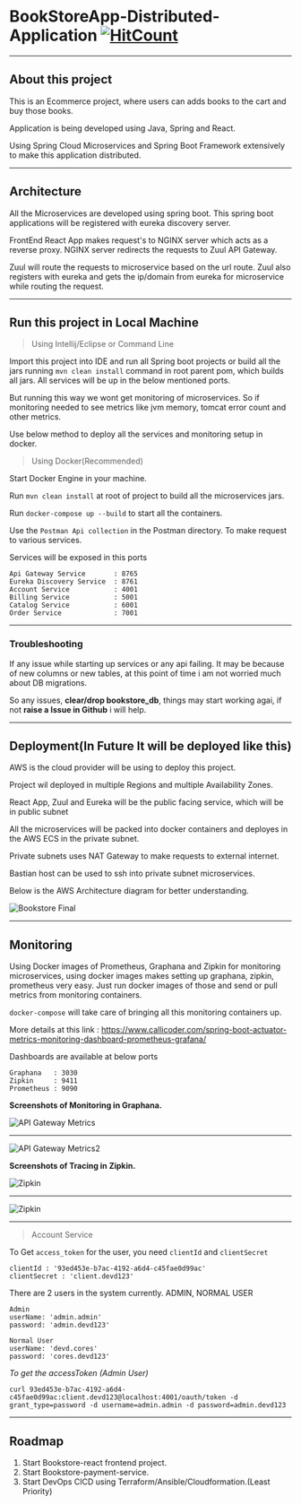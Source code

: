 # BookStoreApp-Distributed-Application [![HitCount](http://hits.dwyl.io/devdcores/BookStoreApp-Distributed-Application.svg)](http://hits.dwyl.io/devdcores/BookStoreApp-Distributed-Application)

<hr>

## About this project
This is an Ecommerce project, where users can adds books to the cart and buy those books.

Application is being developed using Java, Spring and React.

Using Spring Cloud Microservices and Spring Boot Framework extensively to make this application distributed. 

<hr>

## Architecture
All the Microservices are developed using spring boot. 
This spring boot applications will be registered with eureka discovery server.

FrontEnd React App makes request's to NGINX server which acts as a reverse proxy.
NGINX server redirects the requests to Zuul API Gateway. 

Zuul will route the requests to microservice
based on the url route. Zuul also registers with eureka and gets the ip/domain from eureka for microservice while routing the request. 

<hr>

## Run this project in Local Machine

>Using Intellij/Eclipse or Command Line

Import this project into IDE and run all Spring boot projects or 
build all the jars running `mvn clean install` command in root parent pom, which builds all jars.
All services will be up in the below mentioned ports.

But running this way we wont get monitoring of microservices. 
So if monitoring needed to see metrics like jvm memory, tomcat error count and other metrics.

Use below method to deploy all the services and monitoring setup in docker.

>Using Docker(Recommended)

Start Docker Engine in your machine.

Run `mvn clean install` at root of project to build all the microservices jars.

Run `docker-compose up --build` to start all the containers.

Use the `Postman Api collection` in the Postman directory. To make request to various services.

Services will be exposed in this ports

```
Api Gateway Service       : 8765
Eureka Discovery Service  : 8761
Account Service           : 4001
Billing Service           : 5001
Catalog Service           : 6001
Order Service             : 7001
```

<hr>

### Troubleshooting

If any issue while starting up services or any api failing.
It may be because of new columns or new tables, at this point of time i am not worried much about DB migrations.

So any issues, **clear/drop bookstore_db**, things may start working agai, if not **raise a Issue in Github** i will help.

<hr>

## Deployment(In Future It will be deployed like this)
AWS is the cloud provider will be using to deploy this project.

Project wil deployed in multiple Regions and multiple Availability Zones. 

React App, Zuul and Eureka will be the public facing service, which will be in public subnet

All the microservices will be packed into docker containers and deployes in the AWS ECS in the private subnet.

Private subnets uses NAT Gateway to make requests to external internet.

Bastian host can be used to ssh into private subnet microservices.

Below is the AWS Architecture diagram for better understanding.

![Bookstore Final](https://user-images.githubusercontent.com/14878408/65784998-000e4500-e171-11e9-96d7-b7c199e74c4c.jpg)

<hr>

## Monitoring
Using Docker images of Prometheus, Graphana and Zipkin for monitoring microservices, 
using docker images makes setting up graphana, zipkin, prometheus very easy. Just run docker images of those and
send or pull metrics from monitoring containers.

`docker-compose` will take care of bringing all this monitoring containers up.

More details at this link : https://www.callicoder.com/spring-boot-actuator-metrics-monitoring-dashboard-prometheus-grafana/

Dashboards are available at below ports

```
Graphana   : 3030
Zipkin     : 9411
Prometheus : 9090
```

**Screenshots of Monitoring in Graphana.**

<img alt="API Gateway Metrics" src="https://user-images.githubusercontent.com/14878408/65935653-7c39ae80-e437-11e9-884e-8e2e0dce5b8c.png">
<hr>
<img alt="API Gateway Metrics2" src="https://user-images.githubusercontent.com/14878408/65935715-bb67ff80-e437-11e9-8e22-ce94d64cfb87.png">


**Screenshots of Tracing in Zipkin.**

<img alt="Zipkin" src="https://user-images.githubusercontent.com/14878408/65939069-6b426a80-e442-11e9-90fd-d54b60786d41.png">
<hr>
<img alt="Zipkin" src="https://user-images.githubusercontent.com/14878408/65939165-bb213180-e442-11e9-9ad7-5cfd4fa121ef.png">

<hr>

> Account Service

To Get `access_token` for the user, you need `clientId` and `clientSecret`

```
clientId : '93ed453e-b7ac-4192-a6d4-c45fae0d99ac'
clientSecret : 'client.devd123'
```

There are 2 users in the system currently. 
ADMIN, NORMAL USER

```
Admin 
userName: 'admin.admin'
password: 'admin.devd123'
```

```
Normal User 
userName: 'devd.cores'
password: 'cores.devd123'
```

*To get the accessToken (Admin User)* 

```curl 93ed453e-b7ac-4192-a6d4-c45fae0d99ac:client.devd123@localhost:4001/oauth/token -d grant_type=password -d username=admin.admin -d password=admin.devd123```

<hr>

## Roadmap

1. Start Bookstore-react frontend project.
2. Start Bookstore-payment-service.
3. Start DevOps CICD using Terraform/Ansible/Cloudformation.(Least Priority)